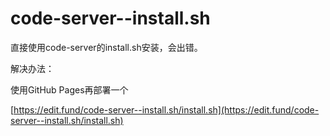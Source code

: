# code-server--install.sh

直接使用code-server的install.sh安装，会出错。

解决办法：

使用GitHub Pages再部署一个

[https://edit.fund/code-server--install.sh/install.sh](https://edit.fund/code-server--install.sh/install.sh)